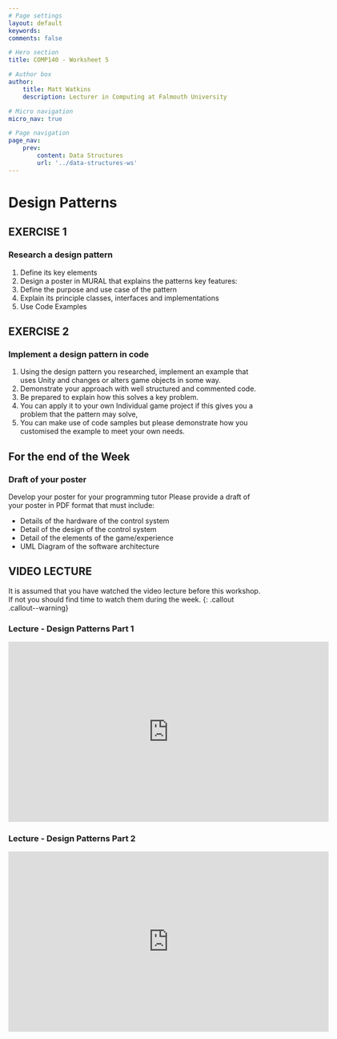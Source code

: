 ```yaml
---
# Page settings
layout: default
keywords:
comments: false

# Hero section
title: COMP140 - Worksheet 5

# Author box
author:
    title: Matt Watkins
    description: Lecturer in Computing at Falmouth University

# Micro navigation
micro_nav: true

# Page navigation
page_nav:
    prev:
        content: Data Structures
        url: '../data-structures-ws'
---
```


# Design Patterns

## EXERCISE 1
### Research a design pattern

1. Define its key elements
2. Design a poster in MURAL that explains the patterns key features:
3. Define the purpose and use case of the pattern
4. Explain its principle classes, interfaces and implementations
5. Use Code Examples

## EXERCISE 2
### Implement a design pattern in code

1. Using the design pattern you researched, implement an example that uses Unity and changes or alters game objects in some way.
2. Demonstrate your approach with well structured and commented code.
3. Be prepared to explain how this solves a key problem.
4. You can apply it to your own Individual game project if this gives you a problem that the pattern may solve,
5. You can make use of code samples but please demonstrate how you customised the example to meet your own needs.

## For the end of the Week
### Draft of your poster
Develop your poster for your programming tutor
Please provide a draft of your poster in PDF format that must include:
- Details of the hardware of the control system
- Detail of the design of the control system
- Detail of the elements of the game/experience
- UML Diagram of the software architecture

## VIDEO LECTURE

It is assumed that you have watched the video lecture before this workshop. If not you should find time to watch them during the week.
{: .callout .callout--warning}

### Lecture - Design Patterns Part 1
<iframe width="640" height="360" src="https://web.microsoftstream.com/embed/video/4519bcbc-c02f-4153-84f3-1b7917fdc939?autoplay=false&showinfo=true" allowfullscreen style="border:none;"></iframe>

### Lecture - Design Patterns Part 2
<iframe width="640" height="360" src="https://web.microsoftstream.com/embed/video/404e9e03-5795-4635-8d69-088be751928d?autoplay=false&showinfo=true" allowfullscreen style="border:none;"></iframe>

